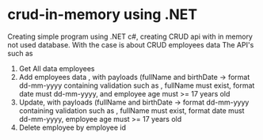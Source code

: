 # crud-in-memory using .NET
Creating simple program using .NET c#, creating CRUD api with in memory not used database. With the case is about CRUD  employees data
The API's such as 
1. Get All data employees
2. Add employees data , with payloads (fullName and birthDate -> format dd-mm-yyyy
   containing validation such as , fullName must exist, format date must dd-mm-yyyy, and employee age must >= 17 years old
4. Update, with payloads (fullName and birthDate -> format dd-mm-yyyy
   containing validation such as , fullName must exist, format date must dd-mm-yyyy, employee age must >= 17 years old
6. Delete employee by employee id

